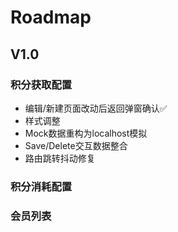 # Roadmap

## V1.0

### 积分获取配置

- 编辑/新建页面改动后返回弹窗确认✅
- 样式调整
- Mock数据重构为localhost模拟
- Save/Delete交互数据整合
- 路由跳转抖动修复

### 积分消耗配置

### 会员列表
